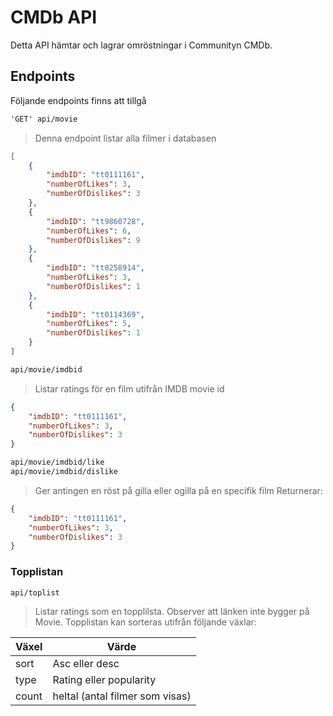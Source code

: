 # CMDb API

Detta API hämtar och lagrar omröstningar i Communityn CMDb.

## Endpoints
Följande endpoints finns att tillgå

```html
'GET' api/movie
```
>Denna endpoint listar alla filmer i databasen
```json
[
    {
        "imdbID": "tt0111161",
        "numberOfLikes": 3,
        "numberOfDislikes": 3
    },
    {
        "imdbID": "tt9860728",
        "numberOfLikes": 6,
        "numberOfDislikes": 9
    },
    {
        "imdbID": "tt0258914",
        "numberOfLikes": 3,
        "numberOfDislikes": 1
    },
    {
        "imdbID": "tt0114369",
        "numberOfLikes": 5,
        "numberOfDislikes": 1
    }
]
```
```html
api/movie/imdbid
```
>Listar ratings för en film utifrån IMDB movie id
```json
{
    "imdbID": "tt0111161",
    "numberOfLikes": 3,
    "numberOfDislikes": 3
}
```

```html
api/movie/imdbid/like
api/movie/imdbid/dislike
```
>Ger antingen en röst på gilla eller ogilla på en specifik film
Returnerar: 
```json
{
    "imdbID": "tt0111161",
    "numberOfLikes": 3,
    "numberOfDislikes": 3
}
```




### Topplistan
```html
api/toplist
```
>Listar ratings som en topplilsta. Observer att länken inte bygger på Movie.
>Topplistan kan sorteras utifrån följande växlar:

Växel | Värde
------|------
sort | Asc eller desc
type | Rating eller popularity
count | heltal (antal filmer som visas)


